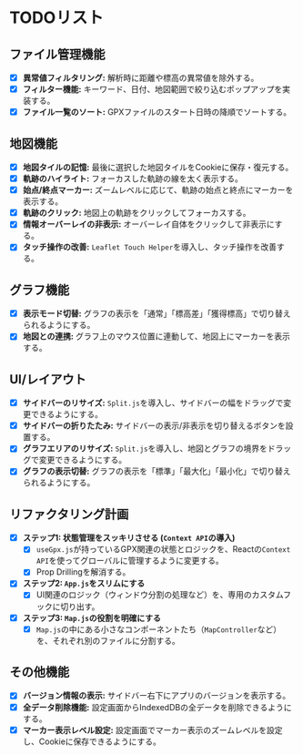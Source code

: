 # TODOリスト

## ファイル管理機能
- [x] **異常値フィルタリング:** 解析時に距離や標高の異常値を除外する。
- [x] **フィルター機能:** キーワード、日付、地図範囲で絞り込むポップアップを実装する。
- [x] **ファイル一覧のソート:** GPXファイルのスタート日時の降順でソートする。

## 地図機能
- [x] **地図タイルの記憶:** 最後に選択した地図タイルをCookieに保存・復元する。
- [x] **軌跡のハイライト:** フォーカスした軌跡の線を太く表示する。
- [x] **始点/終点マーカー:** ズームレベルに応じて、軌跡の始点と終点にマーカーを表示する。
- [x] **軌跡のクリック:** 地図上の軌跡をクリックしてフォーカスする。
- [x] **情報オーバーレイの非表示:** オーバーレイ自体をクリックして非表示にする。
- [x] **タッチ操作の改善:** `Leaflet Touch Helper`を導入し、タッチ操作を改善する。

## グラフ機能
- [x] **表示モード切替:** グラフの表示を「通常」「標高差」「獲得標高」で切り替えられるようにする。
- [x] **地図との連携:** グラフ上のマウス位置に連動して、地図上にマーカーを表示する。

## UI/レイアウト
- [x] **サイドバーのリサイズ:** `Split.js`を導入し、サイドバーの幅をドラッグで変更できるようにする。
- [x] **サイドバーの折りたたみ:** サイドバーの表示/非表示を切り替えるボタンを設置する。
- [x] **グラフエリアのリサイズ:** `Split.js`を導入し、地図とグラフの境界をドラッグで変更できるようにする。
- [x] **グラフの表示切替:** グラフの表示を「標準」「最大化」「最小化」で切り替えられるようにする。

## リファクタリング計画
- [x] **ステップ1: 状態管理をスッキリさせる (`Context API`の導入)**
  - [x] `useGpx.js`が持っているGPX関連の状態とロジックを、Reactの`Context API`を使ってグローバルに管理するように変更する。
  - [x] Prop Drillingを解消する。
- [x] **ステップ2: `App.js`をスリムにする**
  - [x] UI関連のロジック（ウィンドウ分割の処理など）を、専用のカスタムフックに切り出す。
- [x] **ステップ3: `Map.js`の役割を明確にする**
  - [x] `Map.js`の中にある小さなコンポーネントたち（`MapController`など）を、それぞれ別のファイルに分割する。

## その他機能
- [x] **バージョン情報の表示:** サイドバー右下にアプリのバージョンを表示する。
- [x] **全データ削除機能:** 設定画面からIndexedDBの全データを削除できるようにする。
- [x] **マーカー表示レベル設定:** 設定画面でマーカー表示のズームレベルを設定し、Cookieに保存できるようにする。
